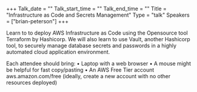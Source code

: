 +++
Talk_date = ""
Talk_start_time = ""
Talk_end_time = ""
Title = "Infrastructure as Code and Secrets Management"
Type = "talk"
Speakers = ["brian-peterson"]
+++

Learn to to deploy AWS Infrastructure as Code using the Opensource tool Terraform by Hashicorp. We will also learn to use Vault, another Hashicorp tool, to securely manage database secrets and passwords in a highly automated cloud application environment.

Each attendee should bring:
• Laptop with a web browser
• A mouse might be helpful for fast copy/pasting
• An AWS Free Tier account aws.amazon.com/free (ideally, create a new account with no other resources deployed)